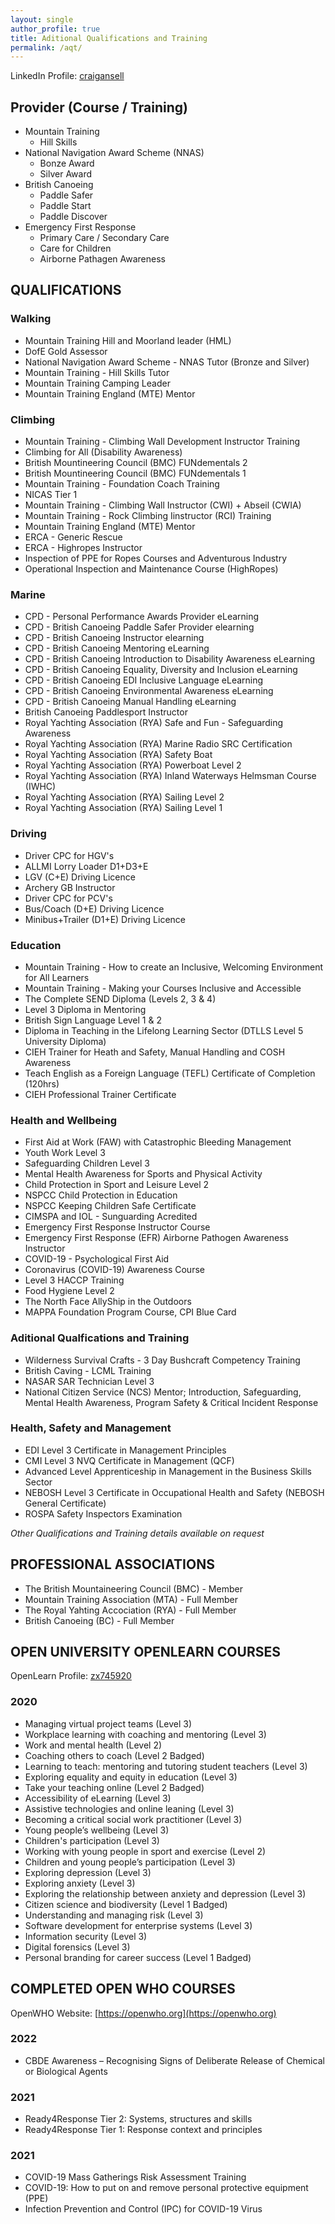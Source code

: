 ```yaml
---
layout: single
author_profile: true
title: Aditional Qualifications and Training
permalink: /aqt/
---
```


LinkedIn Profile: [craigansell](http://www.linkedin.com/in/craigansell)

## Provider (Course / Training)
  - Mountain Training
    - Hill Skills
  - National Navigation Award Scheme (NNAS)
    - Bonze Award
    - Silver Award
  - British Canoeing
    - Paddle Safer
    - Paddle Start
    - Paddle Discover
  - Emergency First Response
      - Primary Care / Secondary Care
      - Care for Children
      - Airborne Pathagen Awareness
  
## QUALIFICATIONS
### Walking
  - Mountain Training Hill and Moorland leader (HML)
  - DofE Gold Assessor
  - National Navigation Award Scheme - NNAS Tutor (Bronze and Silver)
  - Mountain Training - Hill Skills Tutor
  - Mountain Training Camping Leader
  - Mountain Training England (MTE) Mentor

### Climbing
  - Mountain Training - Climbing Wall Development Instructor Training
  - Climbing for All (Disability Awareness)
  - British Mountineering Council (BMC) FUNdementals 2
  - British Mountineering Council (BMC) FUNdementals 1
  - Mountain Training - Foundation Coach Training
  - NICAS Tier 1
  - Mountain Training - Climbing Wall Instructor (CWI) + Abseil (CWIA)
  - Mountain Training - Rock Climbing Iinstructor (RCI) Training
  - Mountain Training England (MTE) Mentor
  - ERCA - Generic Rescue
  - ERCA - Highropes Instructor
  - Inspection of PPE for Ropes Courses and Adventurous Industry
  - Operational Inspection and Maintenance Course (HighRopes)

### Marine
  - CPD - Personal Performance Awards Provider eLearning
  - CPD - British Canoeing Paddle Safer Provider elearning
  - CPD - British Canoeing Instructor elearning
  - CPD - British Canoeing Mentoring eLearning
  - CPD - British Canoeing Introduction to Disability Awareness eLearning
  - CPD - British Canoeing Equality, Diversity and Inclusion eLearning
  - CPD - British Canoeing EDI Inclusive Language eLearning
  - CPD - British Canoeing Environmental Awareness eLearning
  - CPD - British Canoeing Manual Handling eLearning
  - British Canoeing Paddlesport Instructor
  - Royal Yachting Association (RYA) Safe and Fun - Safeguarding Awareness
  - Royal Yachting Association (RYA) Marine Radio SRC Certification
  - Royal Yachting Association (RYA) Safety Boat
  - Royal Yachting Association (RYA) Powerboat Level 2
  - Royal Yachting Association (RYA) Inland Waterways Helmsman Course (IWHC)
  - Royal Yachting Association (RYA) Sailing Level 2
  - Royal Yachting Association (RYA) Sailing Level 1

### Driving
  - Driver CPC for HGV's
  - ALLMI Lorry Loader D1+D3+E
  - LGV (C+E) Driving Licence
  - Archery GB Instructor
  - Driver CPC for PCV's
  - Bus/Coach (D+E) Driving Licence
  - Minibus+Trailer (D1+E) Driving Licence

### Education
  - Mountain Training - How to create an Inclusive, Welcoming Environment for All Learners
  - Mountain Training - Making your Courses Inclusive and Accessible
  - The Complete SEND Diploma (Levels 2, 3 & 4)
  - Level 3 Diploma in Mentoring
  - British Sign Language Level 1 & 2
  - Diploma in Teaching in the Lifelong Learning Sector (DTLLS Level 5 University Diploma)
  - CIEH Trainer for Heath and Safety, Manual Handling and COSH Awareness
  - Teach English as a Foreign Language (TEFL) Certificate of Completion (120hrs)
  - CIEH Professional Trainer Certificate

### Health and Wellbeing
  - First Aid at Work (FAW) with Catastrophic Bleeding Management
  - Youth Work Level 3
  - Safeguarding Children Level 3
  - Mental Health Awareness for Sports and Physical Activity
  - Child Protection in Sport and Leisure Level 2
  - NSPCC Child Protection in Education
  - NSPCC Keeping Children Safe Certificate
  - CIMSPA and IOL - Sunguarding Acredited
  - Emergency First Response Instructor Course
  - Emergency First Response (EFR) Airborne Pathogen Awareness Instructor
  - COVID-19 - Psychological First Aid
  - Coronavirus (COVID-19) Awareness Course
  - Level 3 HACCP Training
  - Food Hygiene Level 2
  - The North Face AllyShip in the Outdoors
  - MAPPA Foundation Program Course, CPI Blue Card

 ### Aditional Qualfications and Training
  - Wilderness Survival Crafts - 3 Day Bushcraft Competency Training
  - British Caving - LCML Training
  - NASAR SAR Technician Level 3
  - National Citizen Service (NCS) Mentor; Introduction, Safeguarding, Mental Health Awareness, Program Safety & Critical Incident Response
 
 ### Health, Safety and Management
  - EDI Level 3 Certificate in Management Principles
  - CMI Level 3 NVQ Certificate in Management (QCF)
  - Advanced Level Apprenticeship in Management in the Business Skills Sector
  - NEBOSH Level 3 Certificate in Occupational Health and Safety (NEBOSH General Certificate)
  - ROSPA Safety Inspectors Examination

*Other Qualifications and Training details available on request*
    
## PROFESSIONAL ASSOCIATIONS
  - The British Mountaineering Council (BMC) - Member
  - Mountain Training Association (MTA) - Full Member
  - The Royal Yahting Accociation (RYA) - Full Member
  - British Canoeing (BC) - Full Member
    
## OPEN UNIVERSITY OPENLEARN COURSES
  OpenLearn Profile: [zx745920](http://www.open.edu/openlearn/profiles/zx745920)
### 2020
  - Managing virtual project teams (Level 3)
  - Workplace learning with coaching and mentoring (Level 3)
  - Work and mental health (Level 2)
  - Coaching others to coach (Level 2 Badged)
  - Learning to teach: mentoring and tutoring student teachers (Level 3)
  - Exploring equality and equity in education (Level 3)
  - Take your teaching online (Level 2 Badged)
  - Accessibility of eLearning (Level 3)
  - Assistive technologies and online leaning (Level 3)
  - Becoming a critical social work practitioner (Level 3)
  - Young people’s wellbeing (Level 3)
  - Children's participation (Level 3)
  - Working with young people in sport and exercise (Level 2)
  - Children and young people’s participation (Level 3)
  - Exploring depression (Level 3)
  - Exploring anxiety (Level 3)
  - Exploring the relationship between anxiety and depression (Level 3)
  - Citizen science and biodiversity (Level 1 Badged)
  - Understanding and managing risk (Level 3)
  - Software development for enterprise systems (Level 3)
  - Information security (Level 3)
  - Digital forensics (Level 3)
  - Personal branding for career success (Level 1 Badged)
    
## COMPLETED OPEN WHO COURSES
  OpenWHO Website: [https://openwho.org](https://openwho.org)
### 2022
  - CBDE Awareness – Recognising Signs of Deliberate Release of Chemical or Biological Agents

### 2021
  - Ready4Response Tier 2: Systems, structures and skills
  - Ready4Response Tier 1: Response context and principles

### 2021
  - COVID-19 Mass Gatherings Risk Assessment Training
  - COVID-19: How to put on and remove personal protective equipment (PPE)
  - Infection Prevention and Control (IPC) for COVID-19 Virus
